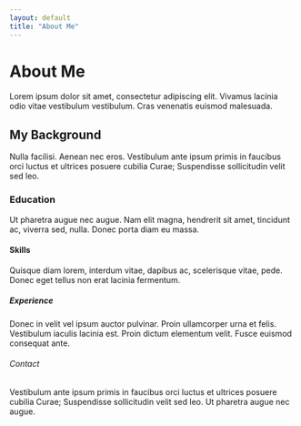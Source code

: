 ```yaml
---
layout: default
title: "About Me"
---
```


<h1>About Me</h1>
<p>Lorem ipsum dolor sit amet, consectetur adipiscing elit. Vivamus lacinia odio vitae vestibulum vestibulum. Cras venenatis euismod malesuada.</p>

<h2>My Background</h2>
<p>Nulla facilisi. Aenean nec eros. Vestibulum ante ipsum primis in faucibus orci luctus et ultrices posuere cubilia Curae; Suspendisse sollicitudin velit sed leo.</p>

<h3>Education</h3>
<p>Ut pharetra augue nec augue. Nam elit magna, hendrerit sit amet, tincidunt ac, viverra sed, nulla. Donec porta diam eu massa.</p>

<h4>Skills</h4>
<p>Quisque diam lorem, interdum vitae, dapibus ac, scelerisque vitae, pede. Donec eget tellus non erat lacinia fermentum.</p>

<h5>Experience</h5>
<p>Donec in velit vel ipsum auctor pulvinar. Proin ullamcorper urna et felis. Vestibulum iaculis lacinia est. Proin dictum elementum velit. Fusce euismod consequat ante.</p>

<h6>Contact</h6>
<p>Vestibulum ante ipsum primis in faucibus orci luctus et ultrices posuere cubilia Curae; Suspendisse sollicitudin velit sed leo. Ut pharetra augue nec augue.</p>